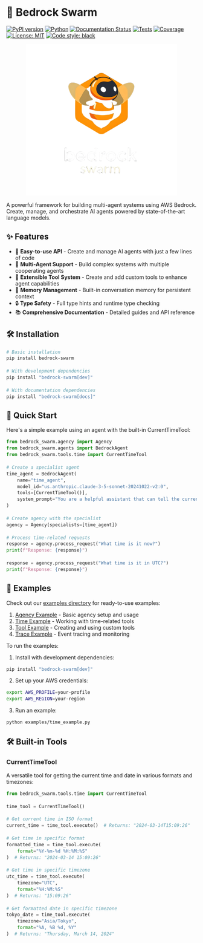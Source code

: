# 🤖 Bedrock Swarm

[![PyPI version](https://badge.fury.io/py/bedrock-swarm.svg)](https://badge.fury.io/py/bedrock-swarm)
[![Python](https://img.shields.io/pypi/pyversions/bedrock-swarm.svg)](https://pypi.org/project/bedrock-swarm)
[![Documentation Status](https://readthedocs.org/projects/bedrock-swarm/badge/?version=latest)](https://bedrock-swarm.readthedocs.io/en/latest/?badge=latest)
[![Tests](https://github.com/sandrich/bedrock-swarm/actions/workflows/tests.yml/badge.svg)](https://github.com/sandrich/bedrock-swarm/actions/workflows/tests.yml)
[![Coverage](https://codecov.io/gh/sandrich/bedrock-swarm/branch/main/graph/badge.svg)](https://codecov.io/gh/sandrich/bedrock-swarm)
[![License: MIT](https://img.shields.io/badge/License-MIT-yellow.svg)](https://opensource.org/licenses/MIT)
[![Code style: black](https://img.shields.io/badge/code%20style-black-000000.svg)](https://github.com/psf/black)

<div align="center">
  <img src="https://raw.githubusercontent.com/sandrich/bedrock-swarm/main/docs/assets/logo.png" alt="Bedrock Swarm Logo" width="400"/>
</div>

A powerful framework for building multi-agent systems using AWS Bedrock. Create, manage, and orchestrate AI agents powered by state-of-the-art language models.

## ✨ Features

- 🚀 **Easy-to-use API** - Create and manage AI agents with just a few lines of code
- 🤝 **Multi-Agent Support** - Build complex systems with multiple cooperating agents
- 🔧 **Extensible Tool System** - Create and add custom tools to enhance agent capabilities
- 💾 **Memory Management** - Built-in conversation memory for persistent context
- 🔒 **Type Safety** - Full type hints and runtime type checking
- 📚 **Comprehensive Documentation** - Detailed guides and API reference

## 🛠️ Installation

```bash
# Basic installation
pip install bedrock-swarm

# With development dependencies
pip install "bedrock-swarm[dev]"

# With documentation dependencies
pip install "bedrock-swarm[docs]"
```

## 🚀 Quick Start

Here's a simple example using an agent with the built-in CurrentTimeTool:

```python
from bedrock_swarm.agency import Agency
from bedrock_swarm.agents import BedrockAgent
from bedrock_swarm.tools.time import CurrentTimeTool

# Create a specialist agent
time_agent = BedrockAgent(
    name="time_agent",
    model_id="us.anthropic.claude-3-5-sonnet-20241022-v2:0",
    tools=[CurrentTimeTool()],
    system_prompt="You are a helpful assistant that can tell the current time in different formats and timezones."
)

# Create agency with the specialist
agency = Agency(specialists=[time_agent])

# Process time-related requests
response = agency.process_request("What time is it now?")
print(f"Response: {response}")

response = agency.process_request("What time is it in UTC?")
print(f"Response: {response}")
```

## 🎯 Examples

Check out our [examples directory](examples/) for ready-to-use examples:

1. [Agency Example](examples/agency_example.py) - Basic agency setup and usage
2. [Time Example](examples/time_example.py) - Working with time-related tools
3. [Tool Example](examples/tool_example.py) - Creating and using custom tools
4. [Trace Example](examples/trace_example.py) - Event tracing and monitoring

To run the examples:

1. Install with development dependencies:
```bash
pip install "bedrock-swarm[dev]"
```

2. Set up your AWS credentials:
```bash
export AWS_PROFILE=your-profile
export AWS_REGION=your-region
```

3. Run an example:
```bash
python examples/time_example.py
```

## 🛠️ Built-in Tools

### CurrentTimeTool

A versatile tool for getting the current time and date in various formats and timezones:

```python
from bedrock_swarm.tools.time import CurrentTimeTool

time_tool = CurrentTimeTool()

# Get current time in ISO format
current_time = time_tool.execute()  # Returns: "2024-03-14T15:09:26"

# Get time in specific format
formatted_time = time_tool.execute(
    format="%Y-%m-%d %H:%M:%S"
)  # Returns: "2024-03-14 15:09:26"

# Get time in specific timezone
utc_time = time_tool.execute(
    timezone="UTC",
    format="%H:%M:%S"
)  # Returns: "15:09:26"

# Get formatted date in specific timezone
tokyo_date = time_tool.execute(
    timezone="Asia/Tokyo",
    format="%A, %B %d, %Y"
)  # Returns: "Thursday, March 14, 2024"
```
